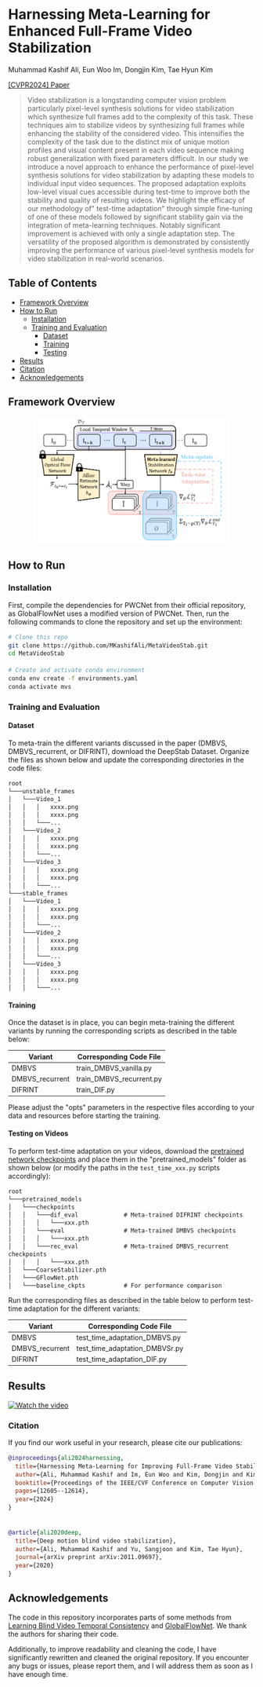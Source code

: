 # Harnessing Meta-Learning for Enhanced Full-Frame Video Stabilization

Muhammad Kashif Ali, Eun Woo Im, Dongjin Kim, Tae Hyun Kim 

[[CVPR2024] Paper](https://openaccess.thecvf.com/content/CVPR2024/papers/Ali_Harnessing_Meta-Learning_for_Improving_Full-Frame_Video_Stabilization_CVPR_2024_paper.pdf)

>Video stabilization is a longstanding computer vision problem particularly pixel-level synthesis solutions for video stabilization which synthesize full frames add to the complexity of this task. These techniques aim to stabilize videos by synthesizing full frames while enhancing the stability of the considered video. This intensifies the complexity of the task due to the distinct mix of unique motion profiles and visual content present in each video sequence making robust generalization with fixed parameters difficult. In our study we introduce a novel approach to enhance the performance of pixel-level synthesis solutions for video stabilization by adapting these models to individual input video sequences. The proposed adaptation exploits low-level visual cues accessible during test-time to improve both the stability and quality of resulting videos. We highlight the efficacy of our methodology of" test-time adaptation" through simple fine-tuning of one of these models followed by significant stability gain via the integration of meta-learning techniques. Notably significant improvement is achieved with only a single adaptation step. The versatility of the proposed algorithm is demonstrated by consistently improving the performance of various pixel-level synthesis models for video stabilization in real-world scenarios.

## Table of Contents

- [Framework Overview](#framework-overview)
- [How to Run](#how-to-run)
  - [Installation](#installation)
  - [Training and Evaluation](#training-and-evaluation)
    - [Dataset](#dataset)
    - [Training](#training)
    - [Testing](#testing-on-videos)
- [Results](#results)
- [Citation](#citation)
- [Acknowledgements](#acknowledgements)

## Framework Overview

<p align="center">
  <img src="./Assets/Framework.png" width="400"/>
</p>

## How to Run

### Installation

First, compile the dependencies for PWCNet from their official repository, as GlobalFlowNet uses a modified version of PWCNet. Then, run the following commands to clone the repository and set up the environment:

```bash
# Clone this repo
git clone https://github.com/MKashifAli/MetaVideoStab.git
cd MetaVideoStab

# Create and activate conda environment
conda env create -f environments.yaml
conda activate mvs
```

### Training and Evaluation

#### Dataset

To meta-train the different variants discussed in the paper (DMBVS, DMBVS_recurrent, or DIFRINT), download the DeepStab Dataset. Organize the files as shown below and update the corresponding directories in the code files:

```
root
└───unstable_frames
│   └───Video_1
│   │   │   xxxx.png
│   │   │   xxxx.png
│   │   └───...
│   └───Video_2
│   │   │   xxxx.png
│   │   │   xxxx.png
│   │   └───...
│   └───Video_3
│   │   │   xxxx.png
│   │   │   xxxx.png
│   │   └───...
└───stable_frames
│   └───Video_1
│   │   │   xxxx.png
│   │   │   xxxx.png
│   │   └───...
│   └───Video_2
│   │   │   xxxx.png
│   │   │   xxxx.png
│   │   └───...
│   └───Video_3
│   │   │   xxxx.png
│   │   │   xxxx.png
│   │   └───...
```

#### Training

Once the dataset is in place, you can begin meta-training the different variants by running the corresponding scripts as described in the table below:

| Variant          | Corresponding Code File        |
|------------------|--------------------------------|
| DMBVS            | train_DMBVS_vanilla.py         |
| DMBVS_recurrent  | train_DMBVS_recurrent.py       |
| DIFRINT          | train_DIF.py                   |

Please adjust the "opts" parameters in the respective files according to your data and resources before starting the training.

#### Testing on Videos

To perform test-time adaptation on your videos, download the [pretrained network checkpoints](https://drive.google.com/file/d/14oh0c6anUJHEkbG7TQJ2o4Gf9oCG4742/view?usp=sharing) and place them in the "pretrained_models" folder as shown below (or modify the paths in the `test_time_xxx.py` scripts accordingly):

```
root
└───pretrained_models
│   └───checkpoints              
│   │   └───dif_eval             # Meta-trained DIFRINT checkpoints 
│   │   │   └───xxx.pth
│   │   └───eval                 # Meta-trained DMBVS checkpoints
│   │   │   └───xxx.pth
│   │   └───rec_eval             # Meta-trained DMBVS_recurrent checkpoints
│   │   │   └───xxx.pth
│   └───CoarseStabilizer.pth
│   └───GFlowNet.pth
│   └───baseline_ckpts           # For performance comparison
```

Run the corresponding files as described in the table below to perform test-time adaptation for the different variants:

| Variant          | Corresponding Code File           |
|------------------|-----------------------------------|
| DMBVS            | test_time_adaptation_DMBVS.py     |
| DMBVS_recurrent  | test_time_adaptation_DMBVSr.py    |
| DIFRINT          | test_time_adaptation_DIF.py       |

## Results

[![Watch the video](https://img.youtube.com/vi/pUeT0mBxNLU/hqdefault.jpg)](https://www.youtube.com/watch?v=pUeT0mBxNLU)

### Citation

If you find our work useful in your research, please cite our publications:

```bibtex
@inproceedings{ali2024harnessing,
  title={Harnessing Meta-Learning for Improving Full-Frame Video Stabilization},
  author={Ali, Muhammad Kashif and Im, Eun Woo and Kim, Dongjin and Kim, Tae Hyun},
  booktitle={Proceedings of the IEEE/CVF Conference on Computer Vision and Pattern Recognition},
  pages={12605--12614},
  year={2024}
}


@article{ali2020deep,
  title={Deep motion blind video stabilization},
  author={Ali, Muhammad Kashif and Yu, Sangjoon and Kim, Tae Hyun},
  journal={arXiv preprint arXiv:2011.09697},
  year={2020}
}
```

## Acknowledgements

The code in this repository incorporates parts of some methods from [Learning Blind Video Temporal Consistency](https://github.com/phoenix104104/fast_blind_video_consistency) and [GlobalFlowNet](https://github.com/GlobalFlowNet/GlobalFlowNet). We thank the authors for sharing their code.


Additionally, to improve readability and cleaning the code, I have significantly rewritten and cleaned the original repository. If you encounter any bugs or issues, please report them, and I will address them as soon as I have enough time.
